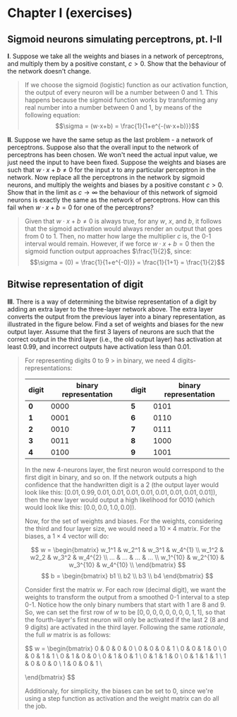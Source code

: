 # Chapter I (exercises)

## Sigmoid neurons simulating perceptrons, pt. I-II

**I**. Suppose we take all the weights and biases in a network of perceptrons, and multiply them by a positive constant, $c>0$. Show that the behaviour of the network doesn't change.

> If we choose the sigmoid (logistic) function as our activation function, the output of every neuron will be a number between 0 and 1. This happens because the sigmoid function works by transforming any real number into a number between 0 and 1, by means of the following equation: $$\sigma = (w⋅x+b) = \frac{1}{1+e^{-(w⋅x+b)}}$$

**II**. Suppose we have the same setup as the last problem - a network of perceptrons. Suppose also that the overall input to the network of perceptrons has been chosen. We won't need the actual input value, we just need the input to have been fixed. Suppose the weights and biases are such that $w⋅x+b≠0$ for the input $x$ to any particular perceptron in the network. Now replace all the perceptrons in the network by sigmoid neurons, and multiply the weights and biases by a positive constant $c>0$. Show that in the limit as $c→∞$ the behaviour of this network of sigmoid neurons is exactly the same as the network of perceptrons. How can this fail when $w⋅x+b=0$ for one of the perceptrons?

> Given that $w⋅x+b\ne0$ is always true, for any $w$, $x$, and $b$, it follows that the sigmoid activation would always render an output that goes from 0 to 1. Then, no matter how large the multiplier $c$ is, the 0-1 interval would remain. However, if we force $w⋅x+b=0$ then the sigmoid function output approaches $\frac{1}{2}$, since: $$\sigma = (0) = \frac{1}{1+e^{-0)}} = \frac{1}{1+1} = \frac{1}{2}$$

## Bitwise representation of digit

**III**. There is a way of determining the bitwise representation of a digit by adding an extra layer to the three-layer network above. The extra layer converts the output from the previous layer into a binary representation, as illustrated in the figure below. Find a set of weights and biases for the new output layer. Assume that the first 3 layers of neurons are such that the correct output in the third layer (i.e., the old output layer) has activation at least 0.99, and incorrect outputs have activation less than 0.01.

> For representing digits 0 to 9 > in binary, we need 4 digits-representations:
>
> | digit     | binary representation  | digit     | binary representation
> |-------    | ---------------------  | -----     | ---------------------
> | **0**     | 0000                   | **5**     | 0101
> | **1**     | 0001                   | **6**     | 0110
> | **2**     | 0010                   | **7**     | 0111
> | **3**     | 0011                   | **8**     | 1000
> | **4**     | 0100                   | **9**     | 1001
>
> In the new 4-neurons layer, the first neuron would correspond to the first digit in binary, and so on. If the network outputs a high confidence that the handwritten digit is a 2 (the output layer would look like this: $[0.01, 0.99, 0.01, 0.01, 0.01, 0.01, 0.01, 0.01, 0.01, 0.01]$), then the new layer would output a high likelihood for 0010 (which would look like this: $[0.0, 0.0, 1.0, 0.0]$).
>
> Now, for the set of weights and biases. For the weights, considering the third and four layer size, we would need a $10\times4$ matrix. For the biases, a $1\times4$ vector will do:
>
> $$
> w =
> \begin{bmatrix}
> w_1^1    & w_2^1    & w_3^1  & w_4^{1} \\
> w_1^2    & w2_2     & w_3^2  & w_4^{2} \\
> ...      & ...      & ...    & ...     \\
> w_1^{10} & w_2^{10} & w_3^{10} & w_4^{10} \\
> \end{bmatrix}
> $$
> $$
> b =
> \begin{bmatrix}
> b1 \\
> b2 \\
> b3 \\
> b4
> \end{bmatrix}
> $$
>
> Consider first the matrix $w$. For each row (decimal digit), we want the weights to transform the output from a smoothed 0-1 interval to a step 0-1. Notice how the only binary numbers that start with 1 are 8 and 9. So, we can set the first row of $w$ to be $[0,0,0,0,0,0,0,0,1,1]$, so that the fourth-layer's first neuron will only be activated if the last 2 (8 and 9 digits) are activated in the third layer. Following the same _rationale_, the full $w$ matrix is as follows:
>
>$$
>w =
>\begin{bmatrix}
>0 & 0 & 0 & 0 \\
>0 & 0 & 0 & 1 \\
>0 & 0 & 1 & 0 \\
>0 & 0 & 1 & 1 \\
>0 & 1 & 0 & 0 \\
>0 & 1 & 0 & 1 \\
>0 & 1 & 1 & 0 \\
>0 & 1 & 1 & 1 \\
>1 & 0 & 0 & 0 \\
>1 & 0 & 0 & 1 \\
>
>\end{bmatrix}
>$$
>
> Additionaly, for simplicity, the biases can be set to 0, since we're using a step function as activation and the weight matrix can do all the job.
